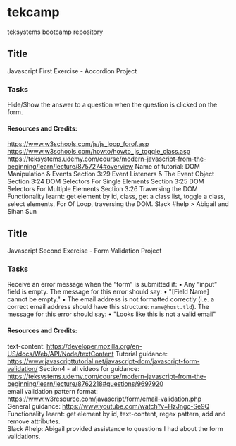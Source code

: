 # tekcamp
teksystems bootcamp repository

## Title
Javascript First Exercise - Accordion Project

### Tasks
Hide/Show the answer to a question when the question is clicked on the form.

#### Resources and Credits:
https://www.w3schools.com/js/js_loop_forof.asp
https://www.w3schools.com/howto/howto_js_toggle_class.asp
https://teksystems.udemy.com/course/modern-javascript-from-the-beginning/learn/lecture/8757274#overview
Name of tutorial: DOM Manipulation & Events
Section 3:29 Event Listeners & The Event Object
Section 3:24 DOM Selectors For Single Elements
Section 3:25 DOM Selectors For Multiple Elements
Section 3:26 Traversing the DOM
Functionality learnt: get element by id, class, get a class list, toggle a class, select elements, For Of Loop, traversing the DOM.
Slack #help > Abigail and Sihan Sun

## Title
Javascript Second Exercise - Form Validation Project

### Tasks
Receive an error message when the “form” is submitted if:
▪ Any “input” field is empty. The message for this error should say:
• "[Field Name] cannot be empty."
▪ The email address is not formatted correctly (i.e. a correct email address should
have this structure: `name@host.tld`). The message for this error should say:
• "Looks like this is not a valid email"

#### Resources and Credits:
text-content:
https://developer.mozilla.org/en-US/docs/Web/API/Node/textContent
Tutorial guidance:
https://www.javascripttutorial.net/javascript-dom/javascript-form-validation/
Section4 - all videos for guidance:
https://teksystems.udemy.com/course/modern-javascript-from-the-beginning/learn/lecture/8762218#questions/9697920  
email validation pattern format:
https://www.w3resource.com/javascript/form/email-validation.php  
General guidance:
https://www.youtube.com/watch?v=HzJngc-Se9Q 
Functionality learnt: get element by id, text-content, regex pattern, add and remove attributes.  
Slack #help:
Abigail provided assistance to questions I had about the form validations.
